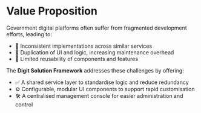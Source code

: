 # Value Proposition

Government digital platforms often suffer from fragmented development efforts, leading to:

* 🚧 Inconsistent implementations across similar services
* 🔁 Duplication of UI and logic, increasing maintenance overhead
* 🔄 Limited reusability of components and features

The **Digit Solution Framework** addresses these challenges by offering:

* ✅ A shared service layer to standardise logic and reduce redundancy
* ⚙️ Configurable, modular UI components to support rapid customisation
* 🛠️ A centralised management console for easier administration and control

